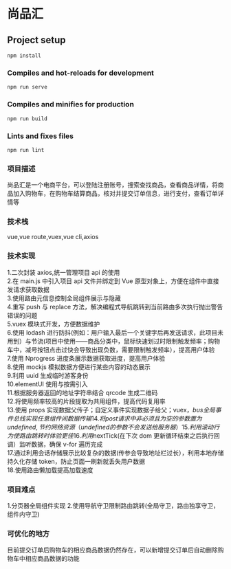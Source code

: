 # 尚品汇

## Project setup

```
npm install
```

### Compiles and hot-reloads for development

```
npm run serve
```

### Compiles and minifies for production

```
npm run build
```

### Lints and fixes files

```
npm run lint
```

### 项目描述

尚品汇是一个电商平台，可以登陆注册账号，搜索查找商品，查看商品详情，将商品加入购物车，在购物车结算商品，核对并提交订单信息，进行支付，查看订单详情等

### 技术栈

vue,vue route,vuex,vue cli,axios

### 技术实现

1.二次封装 axios,统一管理项目 api 的使用  
2.在 main.js 中引入项目 api 文件并绑定到 Vue 原型对象上，方便在组件中直接发请求获取数据  
3.使用路由元信息控制全局组件展示与隐藏  
4.重写 push 与 replace 方法，解决编程式导航跳转到当前路由多次执行抛出警告错误的问题  
5.vuex 模块式开发，方便数据维护  
6.使用 lodash 进行防抖(例如：用户输入最后一个关键字后再发送请求，此项目未用到）与节流(项目中使用——商品分类中，鼠标快速划过时限制触发频率；购物车中，减号按钮点击过快会导致出现负数，需要限制触发频率），提高用户体验  
7.使用 Nprogress 进度条展示数据获取进度，提高用户体验  
8.使用 mockjs 模拟数据方便进行某些内容的动态展示  
9.利用 uuid 生成临时游客身份  
10.elementUI 使用与按需引入  
11.根据服务器返回的地址字符串结合 qrcode 生成二维码  
12.将使用频率较高的片段提取为共用组件，提高代码复用率  
13.使用 props 实现数据父传子；自定义事件实现数据子给父；vuex，$bus全局事件总线实现任意组件间数据传输  
14.将post请求中非必须且为空的参数置为undefined,节约网络资源（undefined的参数不会发送给服务器）  
15.利用滚动行为使路由跳转时体验更佳   
16.利用$nextTick(在下次 dom 更新循环结束之后执行回调）监听数据，确保 v-for 遍历完成  
17.通过利用会话存储展示比较复杂的数据(传参会导致地址栏过长），利用本地存储持久化存储 token，防止页面一刷新就丢失用户数据  
18.使用路由懒加载提高加载速度

### 项目难点

1.分页器全局组件实现 2.使用导航守卫限制路由跳转(全局守卫，路由独享守卫，组件内守卫)

### 可优化的地方

目前提交订单后购物车的相应商品数据仍然存在，可以新增提交订单后自动删除购物车中相应商品数据的功能
